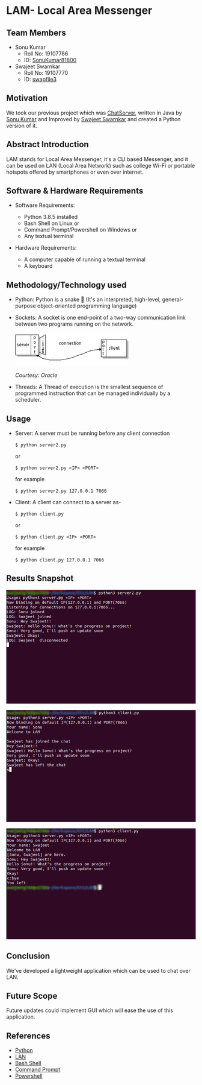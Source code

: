 # LAM- Local Area Messenger

## Team Members
- Sonu Kumar
  - Roll No: 19107766
  - ID: [SonuKumar81800](https://github.com/SonuKumar81800)
- Swajeet Swarnkar
  - Roll No: 19107770
  - ID: [swapfile3](https://github.com/swapfile3)

## Motivation
We took our previous project which was
[ChatServer](https://github.com/SonuKumar81800/ChatServer), written in Java
by [Sonu Kumar](https://github.com/SonuKumar81800) and Improved by
[Swajeet Swarnkar](https://github.com/swapfile3) and created a Python version of it.

## Abstract Introduction
LAM stands for Local Area Messenger, it's a CLI based Messenger, and
it can be used on LAN (Local Area Network) such as college Wi-Fi or
portable hotspots offered by smartphones or even over internet.

## Software & Hardware Requirements
- Software Requirements:
  - Python 3.8.5 installed
  - Bash Shell on Linux or
  - Command Prompt/Powershell on Windows or
  - Any textual terminal


- Hardware Requirements:
  - A computer capable of running a textual terminal
  - A keyboard


## Methodology/Technology used
- Python: Python is a snake :snake: (It's an interpreted, high-level, general-purpose
  object-oriented programming language)


- Sockets: A socket is one end-point of a two-way communication link between
  two programs running on the network.
  
  ![Sockets](Presentation/6connect.gif)
  
  *Courtesy: Oracle*


- Threads: A Thread of execution is the smallest sequence of programmed
  instruction that can be managed individually by a scheduler.


## Usage
- Server: A server must be running before any client connection
  ```
  $ python server2.py
  ```
  or
  ```
  $ python server2.py <IP> <PORT>
  ```
  for example
  ```
  $ python server2.py 127.0.0.1 7066
  ```


- Client: A client can connect to a server as-
  ```
  $ python client.py
  ```
  or
  ```
  $ python client.py <IP> <PORT>
  ```
  for example
  ```
  $ python client.py 127.0.0.1 7066
  ```


## Results Snapshot
  ![Snapshot 1](Presentation/Server.png)

  ![Snapshot 2](Presentation/Client1.png)

  ![Snapshot 3](Presentation/Client2.png)
  

## Conclusion
We've developed a lightweight application which can be used to chat over LAN.

## Future Scope
Future updates could implement GUI which will ease the use of this application.

## References
- [Python](https://python.org)
- [LAN](https://en.wikipedia.org/wiki/Local_area_network)
- [Bash Shell](https://en.wikipedia.org/wiki/Bash_(Unix_shell))
- [Command Prompt](https://en.wikipedia.org/wiki/Cmd.exe)
- [Powershell](https://docs.microsoft.com/en-us/powershell)

